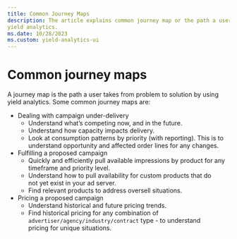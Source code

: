 ```yaml
---
title: Common Journey Maps
description: The article explains common journey map or the path a user takes from problem to solution by using
yield analytics.
ms.date: 10/28/2023
ms.custom: yield-analytics-ui
---
```

# Common journey maps

A journey map is the path a user takes from problem to solution by using yield analytics. Some common journey maps are:

- Dealing with campaign under-delivery
  - Understand what’s competing now, and in the future.
  - Understand how capacity impacts delivery.
  - Look at consumption patterns by priority (with reporting). This is to understand opportunity and affected order lines for any changes.
- Fulfilling a proposed campaign
  - Quickly and efficiently pull available impressions by product for any timeframe and priority level.
  - Understand how to pull availability for custom products that do not yet exist in your ad server.
  - Find relevant products to address oversell situations.
- Pricing a proposed campaign
  - Understand historical and future pricing trends.
  - Find historical pricing for any combination of `advertiser/agency/industry/contract` type - to understand
    pricing for unique situations.
